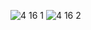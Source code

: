 ![4 16 1](https://cloud.githubusercontent.com/assets/16977501/14382004/227463f0-fda8-11e5-823d-e4f638a06568.PNG)
![4 16 2](https://cloud.githubusercontent.com/assets/16977501/14382005/227f4bf8-fda8-11e5-9c7c-d93240719734.PNG)
